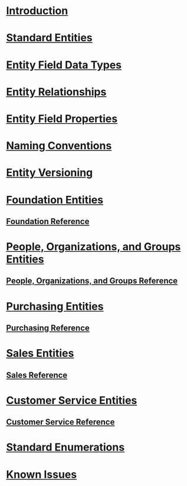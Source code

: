 # [Introduction](introduction.md "Introduction")
# [Standard Entities](standard-entities.md "The Standard Entities")
# [Entity Field Data Types](field-data-types.md  "Entity Field Data Types")
# [Entity Relationships](relationships.md "Entity Relationships")
# [Entity Field Properties](field-properties.md "Entity Field Properties")
# [Naming Conventions](naming-conventions.md "Naming Conventions")
# [Entity Versioning](versioning.md "Entity Versioning")
# [Foundation Entities](entities-foundation.md "Foundation Entities")
## [Foundation Reference](entity-tables/foundation.md "Foundation Reference")
# [People, Organizations, and Groups Entities](entities-person-organization-group.md "People, Organizations, and Groups Entities")
## [People, Organizations, and Groups Reference](entity-tables/person-organization-group.md "People, Organizations, and Groups Reference")
# [Purchasing Entities](entities-purchasing.md "Purchasing Entities")
## [Purchasing Reference](entity-tables/purchasing.md "Purchasing Reference")
# [Sales Entities](entities-sales.md "Sales Entities")
## [Sales Reference](entity-tables/sales.md "Sales Reference")
# [Customer Service Entities](entities-customer-service.md "Customer Service Entities")
## [Customer Service Reference](entity-tables/customer-service.md "Customer Service Reference")
# [Standard Enumerations](standard-enumerations.md "Entity Versioning")
# [Known Issues](known-issues.md "Known Issues")
